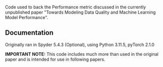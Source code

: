 Code used to back the Performance metric discussed in the currently unpublished paper "Towards Modeling Data Quality and Machine Learning Model Performance".

## Documentation
Originally ran in Spyder 5.4.3 (Optional), using Python 3.11.5, pyTorch 2.1.0

**IMPORTANT NOTE:** This code includes much more than used in the original paper and is intended for use in following papers.
